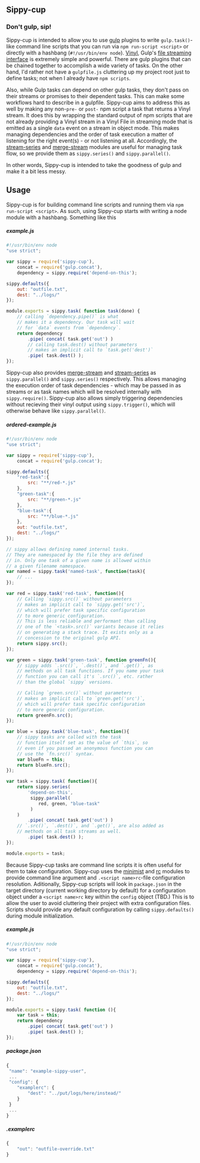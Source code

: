 ## Sippy-cup
### Don't gulp, sip!

Sippy-cup is intended to allow you to use [gulp](https://www.npmjs.com/package/gulp) plugins to write `gulp.task()`-like command line scripts that you can run via `npm run-script <script>` or directly with a hashbang (`#!/usr/bin/env node`). [Vinyl](https://github.com/gulpjs/vinyl), Gulp's [file streaming interface](https://www.npmjs.com/package/vinyl-fs) is extremely simple and powerful. There are gulp plugins that can be chained together to accomplish a wide variety of tasks. On the other hand, I'd rather not have a `gulpfile.js` cluttering up my project root just to define tasks; not when I already have `npm scripts`.

Also, while Gulp tasks can depend on other gulp tasks, they don't pass on their streams or promises to their dependent tasks. This can make some workflows hard to describe in a gulpfile. Sippy-cup aims to address this as well by making any non-`pre-` or `post-` npm script a task that returns a Vinyl stream. It does this by wrapping the standard output of npm scripts that are not already providing a Vinyl stream in a Vinyl File in streaming mode that is emitted as a single `data` event on a stream in object mode. This makes managing dependencies and the order of task execution a matter of listening for the right event(s) - or not listening at all. Accordingly, the [stream-series](https://www.npmjs.com/package/stream-series) and [merge-stream](https://www.npmjs.com/package/merge-stream) modules are useful for managing task flow, so we provide them as `sippy.series()` and `sippy.parallel()`.

In other words, Sippy-cup is intended to take the goodness of gulp and make it a bit less messy.

## Usage
Sippy-cup is for building command line scripts and running them via `npm run-script <script>`. As such, using Sippy-cup starts with writing a node module with a hashbang. Something like this

##### example.js
~~~javascript
#!/usr/bin/env node
"use strict";

var sippy = require('sippy-cup'),
	concat = require('gulp.concat'),
	dependency = sippy.require('depend-on-this');

sippy.defaults({
	out: "outfile.txt",
	dest: "../logs/"
});

module.exports = sippy.task( function task(done) {
	// calling `dependency.pipe()` is what
	// makes it a dependency. Our task will wait
	// for `data` events from `dependency`.
	return dependency
		.pipe( concat( task.get('out') )
		// calling task.dest() without parameters
		// makes an implicit call to `task.get('dest')`
		.pipe( task.dest() );
});
~~~

Sippy-cup also provides [merge-stream](https://www.npmjs.com/package/merge-stream) and [stream-series](https://www.npmjs.com/package/stream-series) as `sippy.parallel()` and `sippy.series()` respectively. This allows managing the execution order of task dependencies - which may be passed in as streams or as task names which will be resolved internally with `sippy.require()`. Sippy-cup also allows simply triggering dependencies without recieving their vinyl output using `sippy.trigger()`, which will otherwise behave like `sippy.parallel()`.

##### ordered-example.js
~~~javascript
#!/usr/bin/env node
"use strict";

var sippy = require('sippy-cup'),
	concat = require('gulp.concat');

sippy.defaults({
	"red-task":{
		src: "**/red-*.js"
	},
	"green-task":{
		src: "**/green-*.js"
	},
	"blue-task":{
		src: "**/blue-*.js"
	},
	out: "outfile.txt",
	dest: "../logs/"
});

// sippy allows defining named internal tasks. 
// They are namespaced by the file they are defined
// in. Only one task of a given name is allowed within
// a given filename namespace.
var named = sippy.task('named-task', function(task){
	// ...
});

var red = sippy.task('red-task', function(){
	// Calling `sippy.src()` without parameters
	// makes an implicit call to `sippy.get('src')`,
	// which will prefer task specific configuration
	// to more generic configuration.
	// This is less reliable and performant than calling
	// one of the `<task>.src()` variants because it relies
	// on generating a stack trace. It exists only as a 
	// concession to the original gulp API.
	return sippy.src();
});

var green = sippy.task('green-task', function greenFn(){
	// sippy adds `.src()`, `.dest()`, and `.get()`, as
	// methods on all task functions. If you name your task
	// function you can call it's `.src()`, etc. rather 
	// than the global `sippy` versions.

	// Calling `green.src()` without parameters
	// makes an implicit call to `green.get('src')`,
	// which will prefer task specific configuration
	// to more generic configuration.
	return greenFn.src();
});

var blue = sippy.task('blue-task', function(){
	// sippy tasks are called with the task
	// function itself set as the value of `this`, so
	// even if you passed an anonymous function you can 
	// use the `fn.src()` syntax.
	var blueFn = this;
	return blueFn.src();
});

var task = sippy.task( function(){
	return sippy.series(
		'depend-on-this',
		 sippy.parallel(
		 	red, green, "blue-task"
		 )
	)
		.pipe( concat( task.get('out') )
	// `.src()`, `.dest()`, and `.get()`, are also added as
	// methods on all task streams as well.
		.pipe( task.dest() );
});

module.exports = task;
~~~

Because Sippy-cup tasks are command line scripts it is often useful for them to take configuration. Sippy-cup uses the [minimist](https://github.com/substack/minimist) and [rc](https://www.npmjs.com/package/rc) modules to provide command line argument and `.<script name>rc`-file configuration resolution. Aditionally, Sippy-cup scripts will look in `package.json` in the target directory (current working directory by default) for a configuration object under a `<script name>rc` key within the `config` object (TBD.) This is to allow the user to avoid cluttering their project with extra configuration files. Scripts should provide any default configuration by calling `sippy.defaults()` during module initialization.

##### example.js
~~~javascript
#!/usr/bin/env node
"use strict";

var sippy = require('sippy-cup'),
	concat = require('gulp.concat'),
	dependency = sippy.require('depend-on-this');

sippy.defaults({
	out: "outfile.txt",
	dest: "../logs/"
});

module.exports = sippy.task( function (){
	var task = this;
	return dependency
		.pipe( concat( task.get('out') )
		.pipe( task.dest() );
});
~~~

##### package.json
~~~javascript
{
 "name": "example-sippy-user",
 ...
 "config": {
 	"examplerc": {
 		"dest": "../put/logs/here/instead/"
 	}
 }
 ...
}
~~~

##### .examplerc
~~~javascript
{
	"out": "outfile-override.txt"
}
~~~